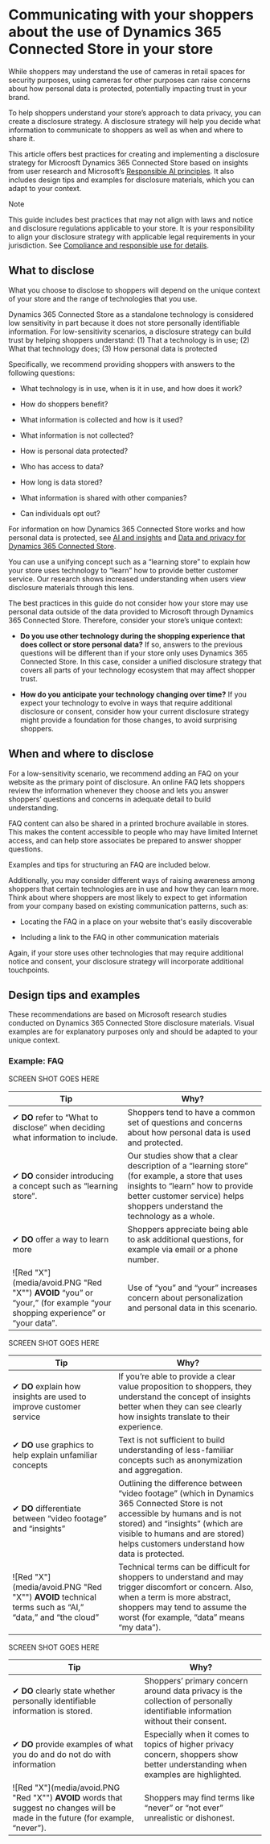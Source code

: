 


# Communicating with your shoppers about the use of Dynamics 365 Connected Store in your store

While shoppers may understand the use of cameras in retail spaces for security purposes, using cameras for other purposes can raise concerns about how personal data is protected, potentially impacting trust in your brand. 

To help shoppers understand your store’s approach to data privacy, you can create a disclosure strategy. A disclosure strategy will help you decide what information to communicate to shoppers as well as when and where to share it. 

This article offers best practices for creating and implementing a disclosure strategy for Microosft Dynamics 365 Connected Store based on insights from user research and Microsoft’s [Responsible AI principles](https://www.microsoft.com/en-us/ai/responsible-ai?activetab=pivot1%3aprimaryr6). It also includes design tips and examples for disclosure materials, which you can adapt to your context.  

> [!NOTE]
> This guide includes best practices that may not align with laws and notice and disclosure regulations applicable to your store. It is your responsibility to align your disclosure strategy with applicable legal requirements in your jurisdiction. See [Compliance and responsible use for details](compliance.md).  

## What to disclose

What you choose to disclose to shoppers will depend on the unique context of your store and the range of technologies that you use.

Dynamics 365 Connected Store as a standalone technology is considered low sensitivity in part because it does not store personally identifiable information. For low-sensitivity scenarios, a disclosure strategy can build trust by helping shoppers understand: (1) That a technology is in use; (2) What that technology does; (3) How personal data is protected

Specifically, we recommend providing shoppers with answers to the following questions:

- What technology is in use, when is it in use, and how does it work?   

- How do shoppers benefit?

- What information is collected and how is it used?

- What information is not collected?

- How is personal data protected?

- Who has access to data?

- How long is data stored?

- What information is shared with other companies?

- Can individuals opt out?

For information on how Dynamics 365 Connected Store works and how personal data is protected, see [AI and insights](ai-insights.md) and [Data and privacy for Dynamics 365 Connected Store](data-privacy.md). 

You can use a unifying concept such as a “learning store” to explain how your store uses technology to “learn” how to provide better customer service. Our research shows increased understanding when users view disclosure materials through this lens.

The best practices in this guide do not consider how your store may use personal data outside of the data provided to Microsoft through Dynamics 365 Connected Store. Therefore, consider your store’s unique context: 

- **Do you use other technology during the shopping experience that does collect or store personal data?** If so, answers to the previous questions will be different than if your store only uses Dynamics 365 Connected Store. In this case, consider a unified disclosure strategy that covers all parts of your technology ecosystem that may affect shopper trust.    

- **How do you anticipate your technology changing over time?** If you expect your technology to evolve in ways that require additional disclosure or consent, consider how your current disclosure strategy might provide a foundation for those changes, to avoid surprising shoppers.

## When and where to disclose  

For a low-sensitivity scenario, we recommend adding an FAQ on your website as the primary point of disclosure. An online FAQ lets shoppers review the information whenever they choose and lets you answer shoppers’ questions and concerns in adequate detail to build understanding. 

FAQ content can also be shared in a printed brochure available in stores. This makes the content accessible to people who may have limited Internet access, and can help store associates be prepared to answer shopper questions.

Examples and tips for structuring an FAQ are included below.  

Additionally, you may consider different ways of raising awareness among shoppers that certain technologies are in use and how they can learn more. Think about where shoppers are most likely to expect to get information from your company based on existing communication patterns, such as:

- Locating the FAQ in a place on your website that's easily discoverable

- Including a link to the FAQ in other communication materials

Again, if your store uses other technologies that may require additional notice and consent, your disclosure strategy will incorporate additional touchpoints.   

## Design tips and examples

These recommendations are based on Microsoft research studies conducted on Dynamics 365 Connected Store disclosure materials. Visual examples are for explanatory purposes only and should be adapted to your unique context.

### Example: FAQ

SCREEN SHOT GOES HERE
            
|Tip|Why?|
|-------------------------------------------|-------------------------------------------------------|
|✔ **DO** refer to “What to disclose”  when deciding what information to include.|Shoppers tend to have a common set of questions and concerns about how personal data is used and protected.|
|✔ **DO** consider introducing a concept such as “learning store”. |Our studies show that a clear description of a “learning store” (for example, a store that uses insights to “learn” how to provide better customer service) helps shoppers understand the technology as a whole. |  
|✔ **DO** offer a way to learn more|	Shoppers appreciate being able to ask additional questions, for example via email or a phone number.|
|![Red "X"](media/avoid.PNG "Red "X"") **AVOID** “you” or “your,” (for example “your shopping experience” or “your data”.|Use of “you” and “your” increases concern about personalization and personal data in this scenario.| 
                
SCREEN SHOT GOES HERE

|Tip|Why?|
|-------------------------------------------|-------------------------------------------------------|
|✔ **DO** explain how insights are used to improve customer service|If you’re able to provide a clear value proposition to shoppers, they understand the concept of insights better when they can see clearly how insights translate to their experience.|
|✔ **DO** use graphics to help explain unfamiliar concepts|Text is not sufficient to build understanding of less-familiar concepts such as anonymization and aggregation.|
|✔ **DO** differentiate between “video footage” and “insights” |Outlining the difference between “video footage” (which in Dynamics 365 Connected Store is not accessible by humans and is not stored) and “insights” (which are visible to humans and are stored) helps customers understand how data is protected.|
|![Red "X"](media/avoid.PNG "Red "X"") **AVOID** technical terms such as “AI,” “data,” and  “the cloud”|Technical terms can be difficult for shoppers to understand and may trigger discomfort or concern. Also, when a term is more abstract, shoppers may tend to assume the worst (for example, “data” means “my data”). | 

SCREEN SHOT GOES HERE      

|Tip|Why?|
|-------------------------------------------|-------------------------------------------------------|
|✔ **DO** clearly state whether personally identifiable information is stored.|Shoppers’ primary concern around data privacy is the collection of personally identifiable information without their consent.|
|✔ **DO** provide examples of what you do and do not do with information|Especially when it comes to topics of higher privacy concern, shoppers show better understanding when examples are highlighted.|
|![Red "X"](media/avoid.PNG "Red "X"") **AVOID** words that suggest no changes will be made in the future (for example, “never”). |Shoppers may find terms like “never” or “not ever” unrealistic or dishonest.|
